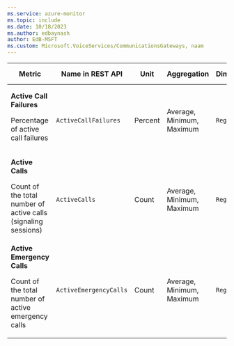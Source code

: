 ```yaml
---
ms.service: azure-monitor
ms.topic: include
ms.date: 10/18/2023
ms.author: edbaynash
author: EdB-MSFT
ms.custom: Microsoft.VoiceServices/CommunicationsGateways, naam
---
```

<!--
NOTE:  This content is automatically generated using API calls to Azure. 
Any edits made on these files will be overwritten in the next run of the script. 
There is no benefit in editing these files directly.  
-->
  
  
|Metric|Name in REST API|Unit|Aggregation|Dimensions|Time Grains|DS Export|
|---|---|---|---|---|---|---|
|**Active Call Failures**<p><p>Percentage of active call failures |`ActiveCallFailures` |Percent |Average, Minimum, Maximum |`Region`|PT1M, PT5M, PT15M, PT30M, PT1H, PT6H, PT12H, P1D |No|
|**Active Calls**<p><p>Count of the total number of active calls (signaling sessions) |`ActiveCalls` |Count |Average, Minimum, Maximum |`Region`|PT1M, PT5M, PT15M, PT30M, PT1H, PT6H, PT12H, P1D |No|
|**Active Emergency Calls**<p><p>Count of the total number of active emergency calls |`ActiveEmergencyCalls` |Count |Average, Minimum, Maximum |`Region`|PT1M, PT5M, PT15M, PT30M, PT1H, PT6H, PT12H, P1D |No|